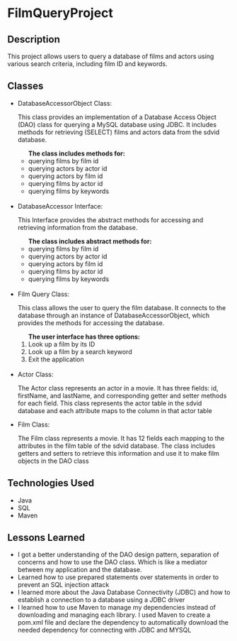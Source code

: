 # FilmQueryProject

## Description
<p>
This project allows users to query a database of films and actors using various search criteria, including film ID and keywords.
</p>


## Classes
<ul>
<li>DatabaseAccessorObject Class:</li>
<p>
 This class provides an implementation of a Database Access Object (DAO) class for querying a MySQL database using JDBC. It includes methods for retrieving (SELECT) films  and actors data from the sdvid database.<br>
</p>

<ul>
<span><b>The class includes methods for: </b><span>
<li> querying films by film id
<li> querying actors by actor id
<li> querying actors by film id
<li> querying films by actor id
<li> querying films by keywords
</ul>
<br>
<li>DatabaseAccessor Interface:</li>
<p>
 This Interface provides the abstract methods for accessing and retrieving information from the database.
</p>
<ul>
<span><b>The class includes abstract methods for: </b><span>
<li> querying films by film id
<li> querying actors by actor id
<li> querying actors by film id
<li> querying films by actor id
<li> querying films by keywords
</ul>
<br>
<li>Film Query Class:</li>
<p>
This class allows the user to query the film database. It connects to the database through an instance of DatabaseAccessorObject, which provides the methods for accessing the database.<br>
</p>

<ol>
<span><b>The user interface has three options: </b><span>
<li>Look up a film by its ID</li>
<li>Look up a film by a search keyword</li>
<li>Exit the application</li>
</ol>

<br>
<li>Actor Class:</li>
<p>
The Actor class represents an actor in a movie. It has three fields: id, firstName, and lastName, and corresponding getter and setter methods for each field. This class represents the actor table in the sdvid database and each attribute maps to the column in that actor table<br>
</p>

<li>Film Class:</li>
<p>
The Film class represents a movie. It has 12 fields each mapping to the attributes in the film table of the sdvid database. The class includes getters and setters to retrieve this information and use it to make film objects in the DAO class <br>
</p>

</ul>


## Technologies Used
<ul>
<li>Java</li>
<li>SQL</li>
<li>Maven</li>
</ul> 

## Lessons Learned
<ul>
<li>I got a better understanding of the DAO design pattern, separation of concerns  and how to use the DAO class. Which is like a mediator between my application and the database. </li>
<li>Learned how to use prepared statements over statements in order to prevent an SQL injection attack</li>
<li>I learned more about the Java Database Connectivity (JDBC) and how to establish a connection to a database using a JDBC driver</li>
<li>I learned how to use Maven to manage my dependencies instead of downloading and managing each library. I used Maven to create a pom.xml file and declare the dependency to automatically download the needed dependency for connecting with JDBC and MYSQL</li>
</ul>
